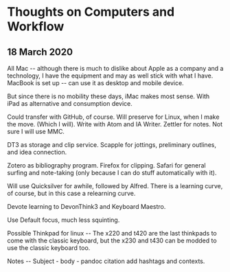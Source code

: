 # Thoughts on Computers and Workflow

## 18 March 2020

All Mac -- although there is much to dislike about Apple as a company and a technology, I have the equipment and may as well stick with what I have. MacBook is set up -- can use it as desktop and mobile device.

But since there is no mobility these days, iMac makes most sense. With iPad as alternative and consumption device.

Could transfer with GitHub, of course. Will preserve for Linux, when I make the move. (Which I will). Write with Atom and IA Writer. Zettler for notes. Not sure I will use MMC.

DT3 as storage and clip service. Scapple for jottings, preliminary outlines, and idea connection.

Zotero as bibliography program. Firefox for clipping. Safari for general surfing and note-taking (only because I can do stuff automatically with it).

Will use Quicksilver for awhile, followed by Alfred. There is a learning curve, of course, but in this case a relearning curve.

Devote learning to DevonThink3 and Keyboard Maestro.

Use Default focus, much less squinting.

Possible Thinkpad for linux -- The x220 and t420 are the last thinkpads to come with the classic keyboard, but the x230 and t430 can be modded to use the classic keyboard too.

Notes -- Subject - body - pandoc citation add hashtags and contexts.
